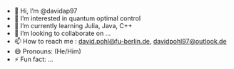 - 👋 Hi, I’m @davidap97
- 👀 I’m interested in quantum optimal control
- 🌱 I’m currently learning Julia, Java, C++
- 💞️ I’m looking to collaborate on ...
- 📫 How to reach me :  david.pohl@fu-berlin.de, davidpohl97@outlook.de
- 😄 Pronouns: (He/Him)
- ⚡ Fun fact: ...

<!---
davidap97/davidap97 is a ✨ special ✨ repository because its `README.md` (this file) appears on your GitHub profile.
You can click the Preview link to take a look at your changes.
--->
